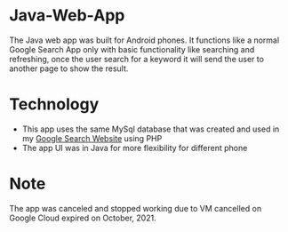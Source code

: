 # Java-Web-App

The Java web app was built for Android phones. It functions like a normal Google Search App only with basic functionality like searching and refreshing, once the user search for a keyword it will send the user to another page to show the result.

# Technology

- This app uses the same MySql database that was created and used in my [Google Search Website](https://github.com/Toan-Nguyen26/GoogleWebsite) using PHP
- The app UI was in Java for more flexibility for different phone

# Note

The app was canceled and stopped working due to VM cancelled on Google Cloud expired on October, 2021.
